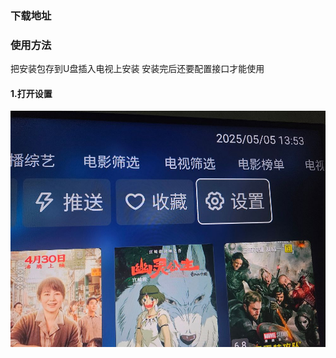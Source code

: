 ### 下载地址
[](https://tvbox.clbug.com)
[](https://github.com/o0HalfLife0o/TVBoxOSC/releases)
[](https://github.com/cyao2q/files)

### 使用方法  
把安装包存到U盘插入电视上安装
安装完后还要配置接口才能使用  
#### 1.打开设置
![](1.jpg)
